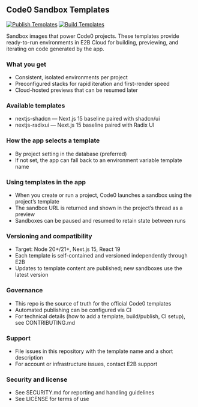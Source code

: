 ## Code0 Sandbox Templates

[![Publish Templates](https://github.com/Code0App/templates/actions/workflows/publish.yml/badge.svg)](https://github.com/Code0App/templates/actions/workflows/publish.yml) [![Build Templates](https://github.com/Code0App/templates/actions/workflows/build.yml/badge.svg)](https://github.com/Code0App/templates/actions/workflows/build.yml)

Sandbox images that power Code0 projects. These templates provide ready-to-run environments in E2B Cloud for building, previewing, and iterating on code generated by the app.

### What you get
- Consistent, isolated environments per project
- Preconfigured stacks for rapid iteration and first-render speed
- Cloud-hosted previews that can be resumed later

### Available templates
- nextjs-shadcn — Next.js 15 baseline paired with shadcn/ui
- nextjs-radixui — Next.js 15 baseline paired with Radix UI

### How the app selects a template
- By project setting in the database (preferred)
- If not set, the app can fall back to an environment variable template name

### Using templates in the app
- When you create or run a project, Code0 launches a sandbox using the project’s template
- The sandbox URL is returned and shown in the project’s thread as a preview
- Sandboxes can be paused and resumed to retain state between runs

### Versioning and compatibility
- Target: Node 20+/21+, Next.js 15, React 19
- Each template is self-contained and versioned independently through E2B
- Updates to template content are published; new sandboxes use the latest version

### Governance
- This repo is the source of truth for the official Code0 templates
- Automated publishing can be configured via CI
- For technical details (how to add a template, build/publish, CI setup), see CONTRIBUTING.md

### Support
- File issues in this repository with the template name and a short description
- For account or infrastructure issues, contact E2B support

### Security and license
- See SECURITY.md for reporting and handling guidelines
- See LICENSE for terms of use